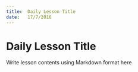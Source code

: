 ```yaml
---
title:  Daily Lesson Title
date:   17/7/2016
---
```


# Daily Lesson Title

Write lesson contents using Markdown format here